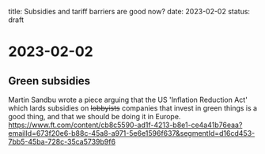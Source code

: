 title: Subsidies and tariff barriers are good now?
date: 2023-02-02
status: draft

# 2023-02-02
## Green subsidies

Martin Sandbu wrote a piece arguing that the US 'Inflation Reduction Act' which lards subsidies on ~~lobbyists~~ companies that invest in green things is a good thing, and that we should be doing it in Europe.
https://www.ft.com/content/cb8c5590-ad1f-4213-b8e1-ce4a41b76eaa?emailId=673f20e6-b88c-45a8-a971-5e6e1596f637&segmentId=d16cd453-7bb5-45ba-728c-35ca5739b9f6